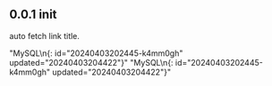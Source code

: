 ## 0.0.1 init

auto fetch link title.


"MySQL\n{: id=\"20240403202445-k4mm0gh\" updated=\"20240403204422\"}"
"MySQL\n{: id=\"20240403202445-k4mm0gh\" updated=\"20240403204422\"}"